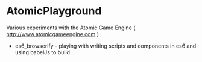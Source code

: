 # AtomicPlayground
Various experiments with the Atomic Game Engine ( http://www.atomicgameengine.com )

* es6_browserify - playing with writing scripts and components in es6 and using babelJs to build

